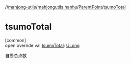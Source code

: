 //[mahjong-utils](../../../index.md)/[mahjongutils.hanhu](../index.md)/[ParentPoint](index.md)/[tsumoTotal](tsumo-total.md)

# tsumoTotal

[common]\
open override val [tsumoTotal](tsumo-total.md): [ULong](https://kotlinlang.org/api/latest/jvm/stdlib/kotlin-stdlib/kotlin/-u-long/index.html)

自摸总点数
